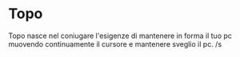 # Topo

Topo nasce nel coniugare l'esigenze di mantenere in forma il tuo pc muovendo continuamente il cursore e mantenere sveglio il pc. /s